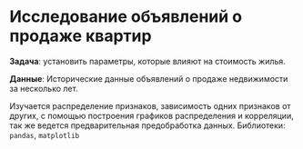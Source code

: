 # Исследование объявлений о продаже квартир

**Задача**: установить параметры, которые влияют на стоимость жилья.

**Данные**: Исторические данные объявлений о продаже недвижимости за несколько лет.

Изучается распределение признаков, зависимость одних признаков от других, с помощью построения графиков распределения и корреляции, так же ведется предварительная предобработка данных. Библиотеки: `pandas`, `matplotlib`
